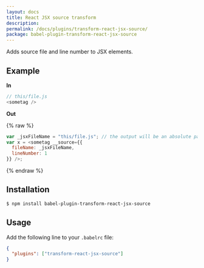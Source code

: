 ```yaml
---
layout: docs
title: React JSX source transform
description:
permalink: /docs/plugins/transform-react-jsx-source/
package: babel-plugin-transform-react-jsx-source
---
```


Adds source file and line number to JSX elements.

## Example

**In**

```javascript
// this/file.js
<sometag />
```

**Out**

{% raw %}
```javascript
var _jsxFileName = "this/file.js"; // the output will be an absolute path
var x = <sometag __source={{
  fileName: _jsxFileName,
  lineNumber: 1
}} />;
```
{% endraw %}

## Installation

```sh
$ npm install babel-plugin-transform-react-jsx-source
```

## Usage

Add the following line to your `.babelrc` file:

```json
{
  "plugins": ["transform-react-jsx-source"]
}
```
